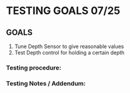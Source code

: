 # TESTING GOALS 07/25

## GOALS

1. Tune Depth Sensor to give reasonable values 
2. Test Depth control for holding a certain depth

### Testing procedure: 


### Testing Notes / Addendum: 
 
